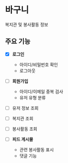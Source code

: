 # 바구니
복지관 및 봉사활동 정보

## 주요 기능
- [x] **로그인**
  - 아이디/비밀번호 확인
  - 로그아웃

- [ ] **회원가입**
  - 아이디/이메일 중복 검사
  - 유저 유형 분류

- [ ] 유저 정보 조회
- [ ] 복지관 조회
- [ ] 봉사활동 조회
- [ ] **피드 게시물**
  - 관련 봉사활동 표시
  - 댓글 기능
